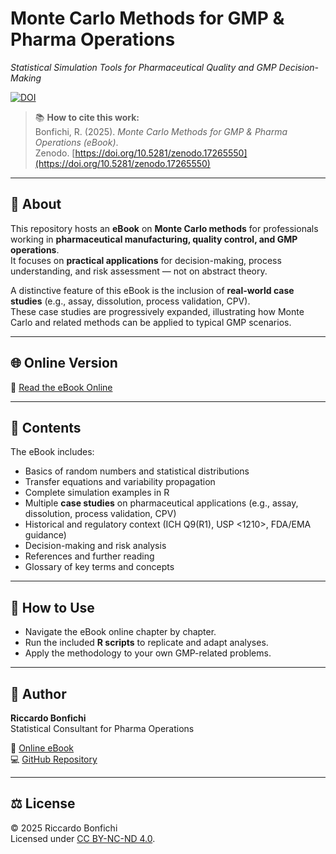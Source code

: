 # Monte Carlo Methods for GMP & Pharma Operations
_Statistical Simulation Tools for Pharmaceutical Quality and GMP Decision-Making_

[![DOI](https://zenodo.org/badge/DOI/10.5281/zenodo.17265550.svg)](https://doi.org/10.5281/zenodo.17265550)

> 📚 **How to cite this work:**  
> Bonfichi, R. (2025). *Monte Carlo Methods for GMP & Pharma Operations (eBook)*.  
> Zenodo. [https://doi.org/10.5281/zenodo.17265550](https://doi.org/10.5281/zenodo.17265550)

---

## 📖 About
This repository hosts an **eBook** on **Monte Carlo methods** for professionals working in **pharmaceutical manufacturing, quality control, and GMP operations**.  
It focuses on **practical applications** for decision-making, process understanding, and risk assessment — not on abstract theory.  

A distinctive feature of this eBook is the inclusion of **real-world case studies** (e.g., assay, dissolution, process validation, CPV).  
These case studies are progressively expanded, illustrating how Monte Carlo and related methods can be applied to typical GMP scenarios.  

---

## 🌐 Online Version
📘 [Read the eBook Online](https://rbonfichi.github.io/monte-carlo-gmp-pharma/)  

---

## 📑 Contents
The eBook includes:  
- Basics of random numbers and statistical distributions  
- Transfer equations and variability propagation  
- Complete simulation examples in R  
- Multiple **case studies** on pharmaceutical applications (e.g., assay, dissolution, process validation, CPV)  
- Historical and regulatory context (ICH Q9(R1), USP <1210>, FDA/EMA guidance)  
- Decision-making and risk analysis  
- References and further reading  
- Glossary of key terms and concepts  

---

## 🚀 How to Use
- Navigate the eBook online chapter by chapter.  
- Run the included **R scripts** to replicate and adapt analyses.  
- Apply the methodology to your own GMP-related problems.  

---

## 👤 Author
**Riccardo Bonfichi**  
Statistical Consultant for Pharma Operations  

📘 [Online eBook](https://rbonfichi.github.io/monte-carlo-gmp-pharma/)  
💻 [GitHub Repository](https://github.com/rbonfichi/monte-carlo-gmp-pharma)  

---

## ⚖️ License
© 2025 Riccardo Bonfichi  
Licensed under [CC BY-NC-ND 4.0](https://creativecommons.org/licenses/by-nc-nd/4.0/).
